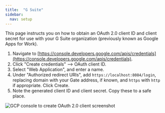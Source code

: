 ```yaml
---
title:  "G Suite"
sidebar:
  nav: setup
---
```


This page instructs you on how to obtain an OAuth 2.0 client ID and client secret for use with your G Suite organization
(previously known as Google Apps for Work).

1. Navigate to [https://console.developers.google.com/apis/credentials](https://console.developers.google.com/apis/credentials).
2. Click "Create credentials" --> OAuth client ID.
3. Select "Web Application", and enter a name.
4. Under "Authorized redirect URIs", add `https://localhost:8084/login`, replacing domain with your Gate address,
 if known, and `https` with `http` if appropriate. Click Create.
5. Note the generated client ID and client secret. Copy these to a safe place.

![GCP console to create OAuth 2.0 client screenshot](../gcp-oauth-client.png)
